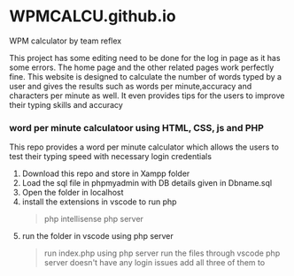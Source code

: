 # WPMCALCU.github.io
 WPM calculator by team reflex

This project has some editing need to be done for the log in page as it has some errors. The home page and the other related pages work perfectly fine. This website is designed to calculate the number of words typed by a user and gives the results such as words per minute,accuracy and characters per minute as well. It even provides tips for the users to improve their typing skills and accuracy

### word per minute calculatoor using HTML, CSS, js  and PHP 

This repo provides a word per minute calculator which allows the users to test their typing speed with necessary login credentials<br>

1. Download this repo and store in Xampp folder
2. Load the sql file in phpmyadmin with DB details given in Dbname.sql
3. Open the folder in localhost
4. install the extensions in vscode to run php
   >php intellisense
   >php server
5. run the folder in vscode using php server
   >run index.php using php server
run the files through vscode php server doesn't have any login issues
add all three of them to 
